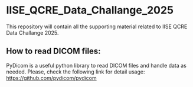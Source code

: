 # IISE_QCRE_Data_Challange_2025
This repository will contain all the supporting material related to IISE QCRE Data Challange 2025. 

## How to read DICOM files:
PyDicom is a useful python library to read DICOM files and handle data as needed. Please, check the following link for detail usage: https://github.com/pydicom/pydicom
